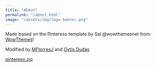 ```yaml
---
title: "About"
permalink: "/about.html"
image: "/assets/img/logo-banner.png"
---
```



Made based on the Pintereso template by Sal @wowthemesnet from <a target="_blank" href="https://www.wowthemes.net/freebies-license/">WowThemes</a>!

Modified by <a target="_blank" href="https://github.com/mftorres">MFtorresJ</a> and <a target="_blank" href="https://github.com/evogytis">Gytis Dudas</a>

<a class="btn btn-danger" href="https://github.com/wowthemesnet/template-pintereso-bootstrap-jekyll/archive/master.zip"><i class="fa fa-download"></i> pintereso.zip</a>
